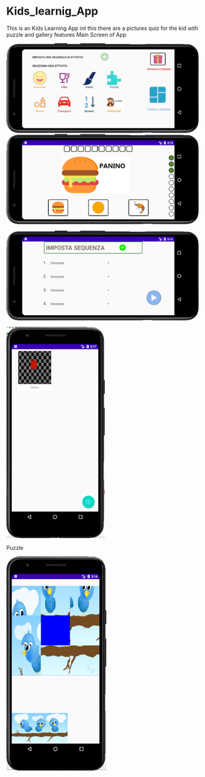 # Kids_learnig_App
This is an Kids Learning App int this there are a pictures quiz for the kid with puzzle and gallery features
Main Screen of App


![Screenshot](FInalScreen.PNG)
![Screenshot](SS2.PNG)

![Screenshot](SS4.PNG)


![Screenshot](ss5.PNG)

Puzzle


![Screenshot](SS3.PNG)
